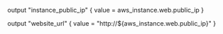 output "instance_public_ip" {
  value = aws_instance.web.public_ip
}

output "website_url" {
  value = "http://${aws_instance.web.public_ip}"
}
